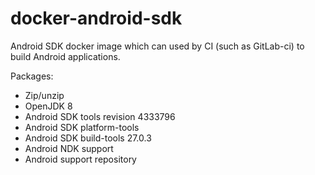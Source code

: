 # docker-android-sdk
Android SDK docker image which can used by CI (such as GitLab-ci) to build Android applications.

Packages:
- Zip/unzip
- OpenJDK 8
- Android SDK tools revision 4333796
- Android SDK platform-tools
- Android SDK build-tools 27.0.3
- Android NDK support
- Android support repository
